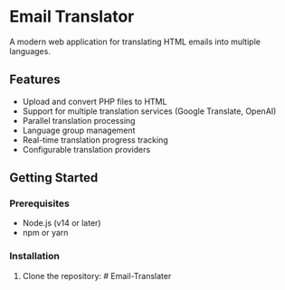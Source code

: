 # Email Translator

A modern web application for translating HTML emails into multiple languages.

## Features

- Upload and convert PHP files to HTML
- Support for multiple translation services (Google Translate, OpenAI)
- Parallel translation processing
- Language group management
- Real-time translation progress tracking
- Configurable translation providers

## Getting Started

### Prerequisites

- Node.js (v14 or later)
- npm or yarn

### Installation

1. Clone the repository: # Email-Translater
